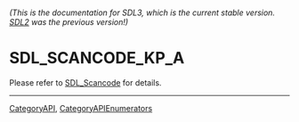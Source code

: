 ###### (This is the documentation for SDL3, which is the current stable version. [SDL2](https://wiki.libsdl.org/SDL2/) was the previous version!)
# SDL_SCANCODE_KP_A

Please refer to [SDL_Scancode](SDL_Scancode) for details.

----
[CategoryAPI](CategoryAPI), [CategoryAPIEnumerators](CategoryAPIEnumerators)

